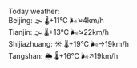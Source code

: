 Today weather:  
Beijing: 🌫  🌡️+11°C 🌬️↘4km/h  
Tianjin: 🌫  🌡️+13°C 🌬️↘22km/h  
Shijiazhuang: ☀️   🌡️+19°C 🌬️→19km/h  
Tangshan: 🌦   🌡️+16°C 🌬️↗19km/h  
